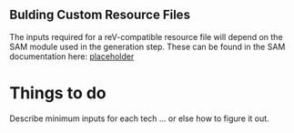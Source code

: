 ## Bulding Custom Resource Files

The inputs required for a reV-compatible resource file will depend on the SAM module used in the generation step. These can be found in the SAM documentation here: [placeholder]()


# Things to do
Describe minimum inputs for each tech ... or else how to figure it out.
